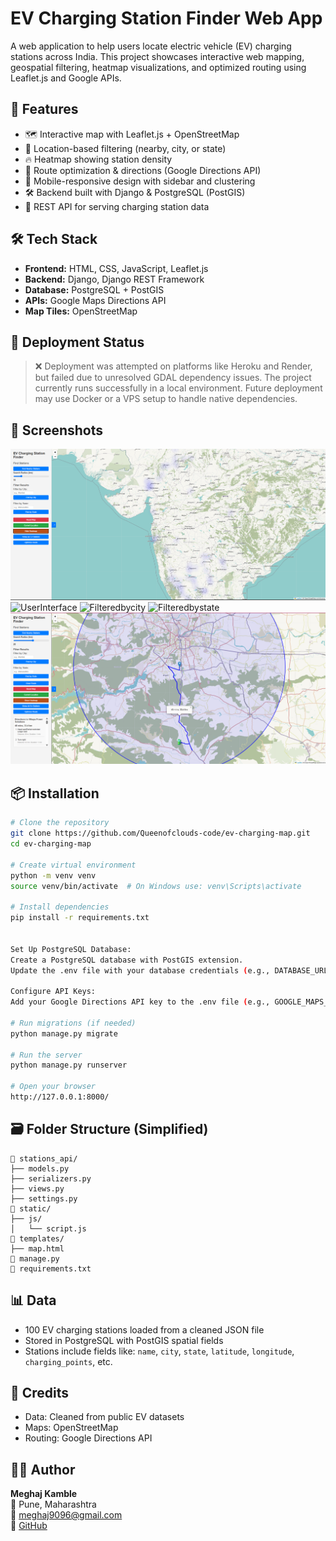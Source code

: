# EV Charging Station Finder Web App

A web application to help users locate electric vehicle (EV) charging stations across India. This project showcases interactive web mapping, geospatial filtering, heatmap visualizations, and optimized routing using Leaflet.js and Google APIs.

## 🚀 Features

- 🗺️ Interactive map with Leaflet.js + OpenStreetMap
- 📍 Location-based filtering (nearby, city, or state)
- 🔥 Heatmap showing station density
- 🧭 Route optimization & directions (Google Directions API)
- 📱 Mobile-responsive design with sidebar and clustering
- 🛠️ Backend built with Django & PostgreSQL (PostGIS)
- 📡 REST API for serving charging station data

## 🛠️ Tech Stack

- **Frontend:** HTML, CSS, JavaScript, Leaflet.js
- **Backend:** Django, Django REST Framework
- **Database:** PostgreSQL + PostGIS
- **APIs:** Google Maps Directions API
- **Map Tiles:** OpenStreetMap


## 🚀 Deployment Status

> ❌ Deployment was attempted on platforms like Heroku and Render, but failed due to unresolved GDAL dependency issues. The project currently runs successfully in a local environment. Future deployment may use Docker or a VPS setup to handle native dependencies.

## 📸 Screenshots

![Heatmap](HeatMap.png)
![UserInterface](UserInterface)
![Filteredbycity](Filteredbycity)
![Filteredbystate](Filteredbystate)
![Directions](Directions.png)

## 📦 Installation

```bash
# Clone the repository
git clone https://github.com/Queenofclouds-code/ev-charging-map.git
cd ev-charging-map

# Create virtual environment
python -m venv venv
source venv/bin/activate  # On Windows use: venv\Scripts\activate

# Install dependencies
pip install -r requirements.txt


Set Up PostgreSQL Database:
Create a PostgreSQL database with PostGIS extension.
Update the .env file with your database credentials (e.g., DATABASE_URL=postgres://user:password@localhost:5432/dbname).

Configure API Keys:
Add your Google Directions API key to the .env file (e.g., GOOGLE_MAPS_API_KEY=your_api_key).

# Run migrations (if needed)
python manage.py migrate

# Run the server
python manage.py runserver

# Open your browser
http://127.0.0.1:8000/
```

## 🗃️ Folder Structure (Simplified)

```
📁 stations_api/
├── models.py
├── serializers.py
├── views.py
├── settings.py
📁 static/
├── js/
│   └── script.js
📁 templates/
├── map.html
📄 manage.py
📄 requirements.txt
```

## 📊 Data

- 100 EV charging stations loaded from a cleaned JSON file
- Stored in PostgreSQL with PostGIS spatial fields
- Stations include fields like: `name`, `city`, `state`, `latitude`, `longitude`, `charging_points`, etc.

## 📌 Credits

- Data: Cleaned from public EV datasets
- Maps: OpenStreetMap
- Routing: Google Directions API

## 👩‍💻 Author

**Meghaj Kamble**  
📍 Pune, Maharashtra  
📧 meghaj9096@gmail.com  
🔗 [GitHub](https://github.com/Queenofclouds-code)

